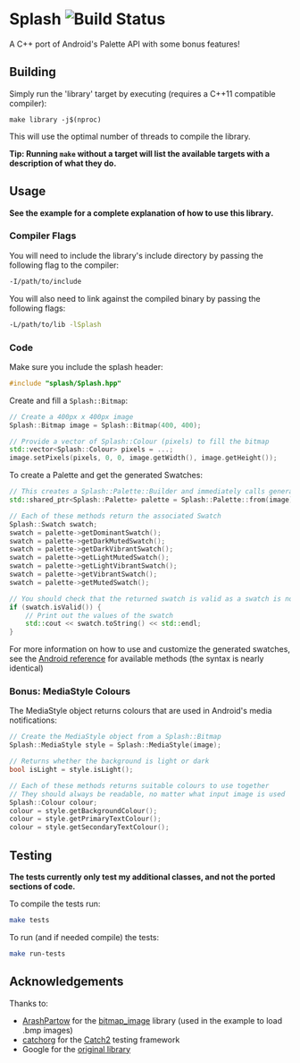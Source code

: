 # Splash ![Build Status](https://github.com/tallbl0nde/splash/workflows/Build/badge.svg)

A C++ port of Android's Palette API with some bonus features!

## Building

Simply run the 'library' target by executing (requires a C++11 compatible compiler):

`make library -j$(nproc)`

This will use the optimal number of threads to compile the library.

**Tip: Running `make` without a target will list the available targets with a description of what they do.**

## Usage

**See the example for a complete explanation of how to use this library.**

### Compiler Flags

You will need to include the library's include directory by passing the following flag to the compiler:

```bash
-I/path/to/include
```

You will also need to link against the compiled binary by passing the following flags:

```bash
-L/path/to/lib -lSplash
```

### Code

Make sure you include the splash header:

```cpp
#include "splash/Splash.hpp"
```

Create and fill a `Splash::Bitmap`:

```cpp
// Create a 400px x 400px image
Splash::Bitmap image = Splash::Bitmap(400, 400);

// Provide a vector of Splash::Colour (pixels) to fill the bitmap
std::vector<Splash::Colour> pixels = ...;
image.setPixels(pixels, 0, 0, image.getWidth(), image.getHeight());
```

To create a Palette and get the generated Swatches:

```cpp
// This creates a Splash::Palette::Builder and immediately calls generate() to return a Palette
std::shared_ptr<Splash::Palette> palette = Splash::Palette::from(image).generate();

// Each of these methods return the associated Swatch
Splash::Swatch swatch;
swatch = palette->getDominantSwatch();
swatch = palette->getDarkMutedSwatch();
swatch = palette->getDarkVibrantSwatch();
swatch = palette->getLightMutedSwatch();
swatch = palette->getLightVibrantSwatch();
swatch = palette->getVibrantSwatch();
swatch = palette->getMutedSwatch();

// You should check that the returned swatch is valid as a swatch is not always generated
if (swatch.isValid()) {
    // Print out the values of the swatch
    std::cout << swatch.toString() << std::endl;
}
```

For more information on how to use and customize the generated swatches, see the [Android reference](https://developer.android.com/reference/androidx/palette/graphics/Palette) for available methods (the syntax is nearly identical)

### Bonus: MediaStyle Colours

The MediaStyle object returns colours that are used in Android's media notifications:

```cpp
// Create the MediaStyle object from a Splash::Bitmap
Splash::MediaStyle style = Splash::MediaStyle(image);

// Returns whether the background is light or dark
bool isLight = style.isLight();

// Each of these methods returns suitable colours to use together
// They should always be readable, no matter what input image is used
Splash::Colour colour;
colour = style.getBackgroundColour();
colour = style.getPrimaryTextColour();
colour = style.getSecondaryTextColour();
```

## Testing

**The tests currently only test my additional classes, and not the ported sections of code.**

To compile the tests run:

```bash
make tests
```

To run (and if needed compile) the tests:

```bash
make run-tests
```

## Acknowledgements

Thanks to:

* [ArashPartow](https://github.com/ArashPartow) for the [bitmap_image](https://github.com/ArashPartow/bitmap) library (used in the example to load .bmp images)
* [catchorg](https://github.com/catchorg) for the [Catch2](https://github.com/catchorg/Catch2) testing framework
* Google for the [original library](https://android.googlesource.com/platform/frameworks/support/+/refs/heads/androidx-master-dev/palette/palette/src/main/java/androidx/palette/graphics)
